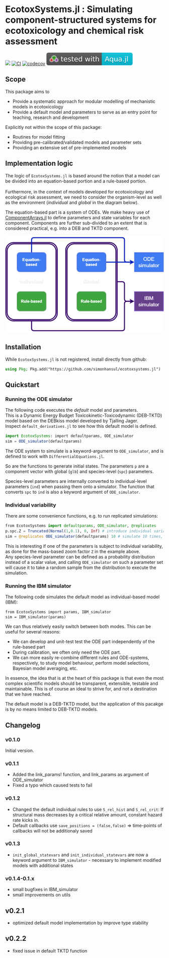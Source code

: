 # EcotoxSystems.jl : Simulating component-structured systems for ecotoxicology and chemical risk assessment


[![](https://img.shields.io/badge/docs-dev-blue.svg)](https://simonhansul.github.io/EcotoxSystems.jl/dev/)
[![CI](https://github.com/SimonHansul/EcotoxSystems.jl/actions/workflows/CI.yml/badge.svg)](https://github.com/SimonHansul/EcotoxSystems.jl/actions/workflows/CI.yml)
[![codecov](https://codecov.io/gh/SimonHansul/EcotoxSystems.jl/graph/badge.svg?token=BL1CFR86M6)](https://codecov.io/gh/SimonHansul/EcotoxSystems.jl)
[![Aqua QA](https://raw.githubusercontent.com/JuliaTesting/Aqua.jl/master/badge.svg)](https://github.com/JuliaTesting/Aqua.jl)

## Scope 

This package aims to 

- Provide a systematic approach for modular modelling of mechanistic models in ecotoxicology
- Provide a default model and parameters to serve as an entry point for teaching, research and development

Explicitly not within the scope of this package:

- Routines for model fitting
- Providing pre-calibrated/validated models and parameter sets
- Providing an extensive set of pre-implemented models


## Implementation logic

The logic of `EcotoxSystems.jl` is based around the notion that a model can be divided into an equation-based portion and a rule-based portion. <br><br>
Furthermore, in the context of models developed for ecotoxicology and ecological risk assessment, 
we need to consider the organism-level as well as the environment (*individual* and *global* in the diagram below). <br>

The equation-based part is a system of ODEs. We make heavy use of [ComponentArrays.jl](https://github.com/jonniedie/ComponentArrays.jl) 
to define parameters and state variables for each component. Components are further sub-divided to an extent that is considered practical, e.g. into a DEB and TKTD component.

<img src="implementation_logic.png" alt="Implementation logic">

## Installation 

While `EcotoxSystems.jl` is not registered, install directly from github:

```Julia
using Pkg; Pkg.add("https://github.com/simonhansul/ecotoxsystems.jl")
```



## Quickstart

### Running the ODE simulator

The following code executes the *default* model and parameters. <br>
This is a Dynamic Energy Budget Toxicokinetic-Toxicodynamic (DEB-TKTD) model based on the DEBkiss model developed by Tjalling Jager. <br> 
Inspect `default_derivatives.jl` to see how this default model is defined. 

```Julia
import EcotoxSystems: import defaultparams, ODE_simulator
sim = ODE_simulator(defaultparams)
```

The ODE system to simulate is a keyword-argument to `ODE_simulator`, and is defined to work with `DifferentialEquations.jl`. <br>

So are the functions to generate initial states.
The parameters `p` are a component vector with global (`glb`) and species-level (`spc`) parameters. <br>

Species-level parameters are internally converted to individual-level parameters (`ind`) when passing them onto a simulator.
The function that converts `spc` to `ind` is also a keyword argument of `ODE_simulator`. <br>

### Individual variability

There are some convenience functions, e.g. to run replicated simulations:

```Julia
from EcotoxSystems import defaultparams, ODE_simulator, @replicates
p.spc.Z = Truncated(Normal(1,0.1), 0, Inf) # introduce individual variability through the mass-based zoom factor
sim = @replicates ODE_simulator(defaultparams) 10 # simulate 10 times, each time sampling from Z
```

This is interesting if one of the parameters is subject to individual variability, 
as done for the mass-based zoom factor `Z` in the example above. <br>
Any species-level parameter can be defined as a probability distribution instead of a scalar value, 
and calling `ODE_simulator` on such a parameter set will cause it to take a random sample 
from the distribution to execute the simulation. <br>


### Running the IBM simulator

The following code simulates the default model as individual-based model (IBM):

```
from EcotoxSystems import params, IBM_simulator
sim = IBM_simulator(params)
``` 

We can thus relatively easily switch between both modes. This can be useful for several reasons:

- We can develop and unit-test test the ODE part independently of the rule-based part
- During calibration, we often only need the ODE part.
- We can more easily re-combine different rules and ODE-systems, respectively, to study model behaviour, perform model selections, Bayesian model averaging, etc.

In essence, the idea that is at the heart of this package is that even the most complex scientific models should be transparent, extensible, testable and maintainable. This is of course an ideal to strive for, and not a destination that we have reached.  <br>

The default model is a DEB-TKTD model, 
but the application of this pacakge is by no means limited to DEB-TKTD models.


## Changelog 

### v0.1.0

Initial version.

### v0.1.1 

- Added the link_params! function, and link_params as argument of ODE_simulator
- Fixed a typo which caused tests to fail

### v0.1.2 

- Changed the default individual rules to use `S_rel_hist` and `S_rel_crit`: If structural mass decreases by a critical relative amount, constant hazard rate kicks in.
- Default callbacks use `save_positions = (false,false)` => time-points of callbacks will not be additionaly saved

### v0.1.3

- `init_global_statevars` and `init_individual_statevars` are now a keyword argument to `IBM_simulator` - necessary to implement modified models with additional states

### v0.1.4-0.1.x

- small bugfixes in IBM_simulator
- small improvements on utils

## v0.2.1

- optimized default model implementation by improve type stability

## v0.2.2

- fixed issue in default TKTD function